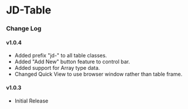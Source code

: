 # JD-Table

### Change Log

#### v1.0.4
- Added prefix "jd-" to all table classes.
- Added "Add New" button feature to control bar.
- Added support for Array type data.
- Changed Quick View to use browser window rather than table frame.

#### v1.0.3
- Initial Release